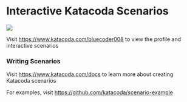 # Interactive Katacoda Scenarios

[![](http://shields.katacoda.com/katacoda/bluecoder008/count.svg)](https://www.katacoda.com/bluecoder008 "Get your profile on Katacoda.com")

Visit https://www.katacoda.com/bluecoder008 to view the profile and interactive scenarios

### Writing Scenarios
Visit https://www.katacoda.com/docs to learn more about creating Katacoda scenarios

For examples, visit https://github.com/katacoda/scenario-example
